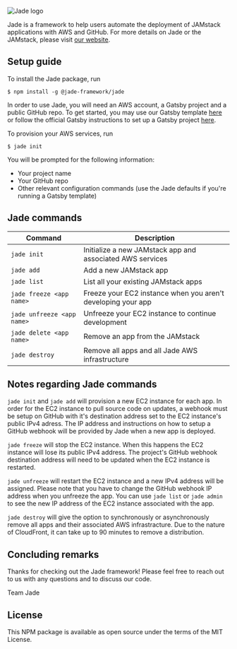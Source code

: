 ![Jade logo](https://i.imgur.com/hxu6ISd.png)

Jade is a framework to help users automate the deployment of JAMstack applications with AWS and GitHub. For more details on Jade or the JAMstack, please visit [our website](https://jadeframework.dev).

## Setup guide

To install the Jade package, run

    $ npm install -g @jade-framework/jade

In order to use Jade, you will need an AWS account, a Gatsby project and a public GitHub repo. To get started, you may use our Gatsby template [here](https://github.com/gatsbyjs/gatsby-starter-default) or follow the official Gatsby instructions to set up a Gatsby project [here](https://www.gatsbyjs.com/docs/quick-start/).

To provision your AWS services, run

    $ jade init

You will be prompted for the following information:

- Your project name
- Your GitHub repo
- Other relevant configuration commands (use the Jade defaults if you're running a Gatsby template)

## Jade commands

| Command                    | Description                                                  |
| -------------------------- | ------------------------------------------------------------ |
| `jade init`                | Initialize a new JAMstack app and associated AWS services    |
| `jade add`                 | Add a new JAMstack app                                       |
| `jade list`                | List all your existing JAMstack apps                         |
| `jade freeze <app name>`   | Freeze your EC2 instance when you aren't developing your app |
| `jade unfreeze <app name>` | Unfreeze your EC2 instance to continue development           |
| `jade delete <app name>`   | Remove an app from the JAMstack                              |
| `jade destroy`             | Remove all apps and all Jade AWS infrastructure              |

## Notes regarding Jade commands

`jade init` and `jade add` will provision a new EC2 instance for each app. In order for the EC2 instance to pull source code on updates, a webhook must be setup on GitHub with it's destination address set to the EC2 instance's public IPv4 adress. The IP address and instructions on how to setup a GitHub webhook will be provided by Jade when a new app is deployed.

`jade freeze` will stop the EC2 instance. When this happens the EC2 instance will lose its public IPv4 address. The project's GitHub webhook destination address will need to be updated when the EC2 instance is restarted.

`jade unfreeze` will restart the EC2 instance and a new IPv4 address will be assigned. Please note that you have to change the GitHub webhook IP address when you unfreeze the app. You can use `jade list` or `jade admin` to see the new IP address of the EC2 instance associated with the app.

`jade destroy` will give the option to synchronously or asynchronously remove all apps and their associated AWS infrastracture. Due to the nature of CloudFront, it can take up to 90 minutes to remove a distribution.

## Concluding remarks

Thanks for checking out the Jade framework! Please feel free to reach out to us with any questions and to discuss our code.

Team Jade

## License

This NPM package is available as open source under the terms of the MIT License.
